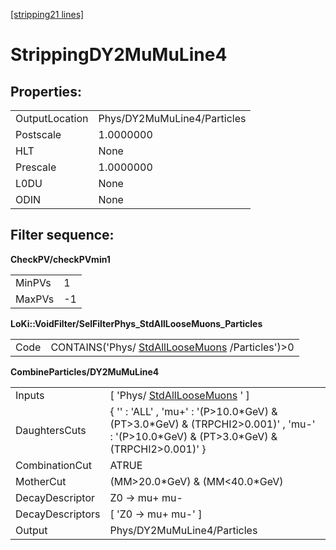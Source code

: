 [[stripping21 lines]](./stripping21-ew)

# StrippingDY2MuMuLine4

## Properties:

|                |                             |
|----------------|-----------------------------|
| OutputLocation | Phys/DY2MuMuLine4/Particles |
| Postscale      | 1.0000000                   |
| HLT            | None                        |
| Prescale       | 1.0000000                   |
| L0DU           | None                        |
| ODIN           | None                        |

## Filter sequence:

**CheckPV/checkPVmin1**

|        |     |
|--------|-----|
| MinPVs | 1   |
| MaxPVs | -1  |

**LoKi::VoidFilter/SelFilterPhys_StdAllLooseMuons_Particles**

|      |                                                                                    |
|------|------------------------------------------------------------------------------------|
| Code | CONTAINS('Phys/ [StdAllLooseMuons](./stripping21-stdallloosemuons) /Particles')\>0 |

**CombineParticles/DY2MuMuLine4**

|                  |                                                                                                                                              |
|------------------|----------------------------------------------------------------------------------------------------------------------------------------------|
| Inputs           | [ 'Phys/ [StdAllLooseMuons](./stripping21-stdallloosemuons) ' ]                                                                            |
| DaughtersCuts    | { '' : 'ALL' , 'mu+' : '(P\>10.0\*GeV) & (PT\>3.0\*GeV) & (TRPCHI2\>0.001)' , 'mu-' : '(P\>10.0\*GeV) & (PT\>3.0\*GeV) & (TRPCHI2\>0.001)' } |
| CombinationCut   | ATRUE                                                                                                                                        |
| MotherCut        | (MM\>20.0\*GeV) & (MM\<40.0\*GeV)                                                                                                            |
| DecayDescriptor  | Z0 -\> mu+ mu-                                                                                                                               |
| DecayDescriptors | [ 'Z0 -\> mu+ mu-' ]                                                                                                                       |
| Output           | Phys/DY2MuMuLine4/Particles                                                                                                                  |
